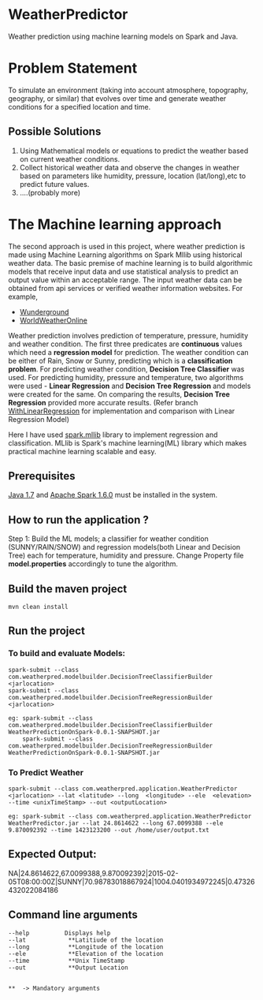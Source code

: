 # WeatherPredictor
Weather prediction using machine learning models on Spark and Java.

# Problem Statement
To simulate an environment (taking into account atmosphere, topography, geography, or similar) that evolves over time and generate weather conditions for a specified location and time.

## Possible Solutions 
1. Using Mathematical models or equations to predict the weather based on current weather conditions.  
2. Collect historical weather data and observe the changes in weather based on parameters like humidity, pressure, location (lat/long),etc to predict future values.
3. ....(probably more)

# The Machine learning approach
The second approach is used in this project, where weather prediction is made using Machine Learning algorithms on Spark Mllib using historical weather data. The basic premise of machine learning is to build algorithmic models that receive input data and use statistical analysis to predict an output value within an acceptable range. The input weather data can be obtained from api services or verified weather information websites. For example,
* [Wunderground](www.wunderground.com)
* [WorldWeatherOnline](https://developer.worldweatheronline.com/)

Weather prediction involves prediction of temperature, pressure, humidity and weather condition. The first three predicates are **continuous** values which need a **regression model** for prediction. The weather condition can be either of Rain, Snow or Sunny, predicting which is a **classification problem**. For predicting weather condition, **Decision Tree Classifier** was used. For predicting humidity, pressure and temperature, two algorithms were used - **Linear Regression** and **Decision Tree Regression** and models were created for the same. On comparing the results, **Decision Tree Regression** provided more accurate results. (Refer branch [WithLinearRegression](https://github.com/PoornimaTom/WeatherPredictionOnSpark/tree/WithLinearRegression) for implementation and comparison with Linear Regression Model)

Here I have used [spark.mllib](https://spark.apache.org/docs/1.6.0/mllib-guide.html) library to implement regression and classification. MLlib is Spark's machine learning(ML) library which makes practical machine learning scalable and easy.


## Prerequisites
[Java 1.7](https://java.com/en/download/) and [Apache Spark 1.6.0](https://spark.apache.org/releases/spark-release-1-6-0.html) must be installed in the system.

## How to run the application ?
Step 1: Build the ML models; a classifier for weather condition (SUNNY/RAIN/SNOW) and regression models(both Linear and Decision Tree) each for temperature, humidity and pressure. Change Property file **model.properties** accordingly to tune the algorithm.

## Build the maven project
```
mvn clean install  
```

## Run the project

### To build and evaluate Models:
```
spark-submit --class com.weatherpred.modelbuilder.DecisionTreeClassifierBuilder <jarlocation>
spark-submit --class com.weatherpred.modelbuilder.DecisionTreeRegressionBuilder <jarlocation>

eg: spark-submit --class com.weatherpred.modelbuilder.DecisionTreeClassifierBuilder WeatherPredictionOnSpark-0.0.1-SNAPSHOT.jar
    spark-submit --class com.weatherpred.modelbuilder.DecisionTreeRegressionBuilder WeatherPredictionOnSpark-0.0.1-SNAPSHOT.jar

```

### To Predict Weather

```
spark-submit --class com.weatherpred.application.WeatherPredictor <jarlocation> --lat <latitude> --long  <longitude> --ele  <elevation> --time <unixTimeStamp> --out <outputLocation>

eg: spark-submit --class com.weatherpred.application.WeatherPredictor WeatherPredictor.jar --lat 24.8614622 --long 67.0099388 --ele 9.870092392 --time 1423123200 --out /home/user/output.txt
```

## Expected Output:

NA|24.8614622,67.0099388,9.870092392|2015-02-05T08:00:00Z|SUNNY|70.98783018867924|1004.0401934972245|0.47326432022084186


## Command line arguments 

```
--help          Displays help  
--lat            **Latitiude of the location 
--long           **Longitude of the location
--ele            **Elevation of the location 
--time           **Unix TimeStamp
--out		     **Output Location


**  -> Mandatory arguments  
